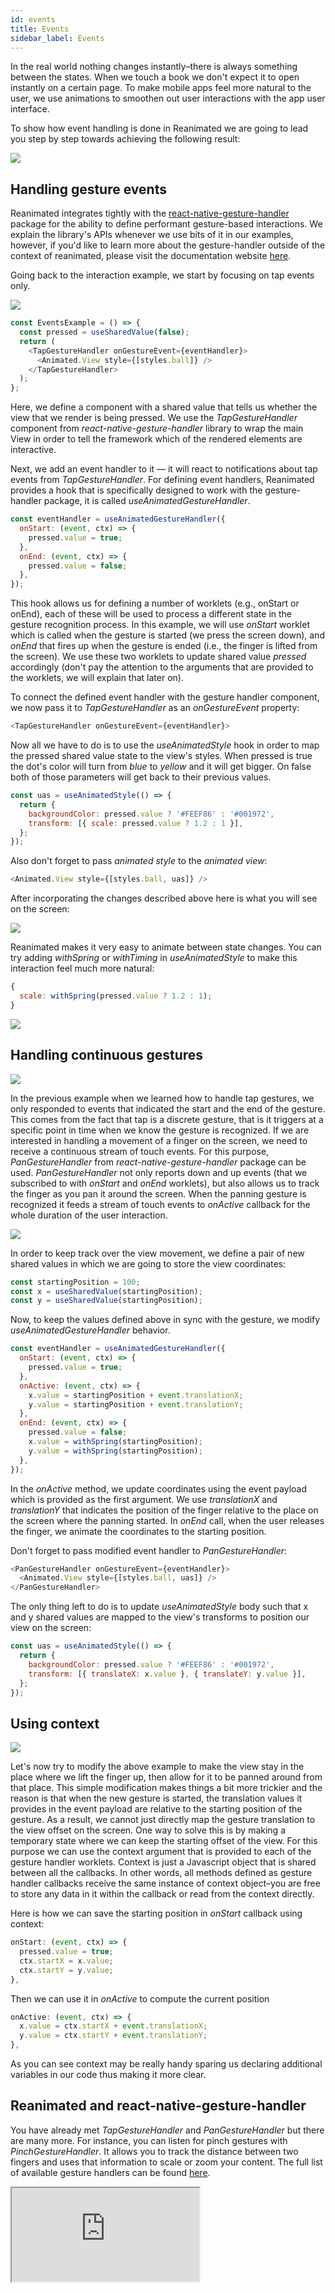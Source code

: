 ```yaml
---
id: events
title: Events
sidebar_label: Events
---
```


In the real world nothing changes instantly–there is always something between the states. When we touch a book we don't expect it to open instantly on a certain page. To make mobile apps feel more natural to the user, we use animations to smoothen out user interactions with the app user interface.

To show how event handling is done in Reanimated we are going to lead you step by step towards achieving the following result:

![](/docs/events/final.gif)

## Handling gesture events

Reanimated integrates tightly with the [react-native-gesture-handler](https://docs.swmansion.com/react-native-gesture-handler/) package for the ability to define performant gesture-based interactions. We explain the library's APIs whenever we use bits of it in our examples, however, if you'd like to learn more about the gesture-handler outside of the context of reanimated, please visit the documentation website [here](https://docs.swmansion.com/react-native-gesture-handler/).

Going back to the interaction example, we start by focusing on tap events only.

![](/docs/events/touch-final.gif)

```js
const EventsExample = () => {
  const pressed = useSharedValue(false);
  return (
    <TapGestureHandler onGestureEvent={eventHandler}>
      <Animated.View style={[styles.ball]} />
    </TapGestureHandler>
  );
};
```

Here, we define a component with a shared value that tells us whether the view that we render is being pressed. We use the *TapGestureHandler* component from *react-native-gesture-handler* library to wrap the main View in order to tell the framework which of the rendered elements are interactive.

Next, we add an event handler to it — it will react to notifications about tap events from *TapGestureHandler*. For defining event handlers, Reanimated provides a hook that is specifically designed to work with the gesture-handler package, it is called *useAnimatedGestureHandler*.

```js
const eventHandler = useAnimatedGestureHandler({
  onStart: (event, ctx) => {
    pressed.value = true;
  },
  onEnd: (event, ctx) => {
    pressed.value = false;
  },
});
```

This hook allows us for defining a number of worklets (e.g., onStart or onEnd), each of these will be used to process a different state in the gesture recognition process. In this example, we will use *onStart* worklet which is called when the gesture is started (we press the screen down), and *onEnd* that fires up when the gesture is ended (i.e., the finger is lifted from the screen). We use these two worklets to update shared value *pressed* accordingly (don't pay the attention to the arguments that are provided to the worklets, we will explain that later on).

To connect the defined event handler with the gesture handler component, we now pass it to *TapGestureHandler* as an *onGestureEvent* property:

```js
<TapGestureHandler onGestureEvent={eventHandler}>
```

Now all we have to do is to use the *useAnimatedStyle* hook in order to map the pressed shared value state to the view's styles. When pressed is true the dot's color will turn from *blue* to *yellow* and it will get bigger. On false both of those parameters will get back to their previous values.

```js
const uas = useAnimatedStyle(() => {
  return {
    backgroundColor: pressed.value ? '#FEEF86' : '#001972',
    transform: [{ scale: pressed.value ? 1.2 : 1 }],
  };
});
```

Also don't forget to pass *animated style* to the *animated view*:

```js
<Animated.View style={[styles.ball, uas]} />
```

After incorporating the changes described above here is what you will see on the screen:

![](/docs/events/touch-raw.gif)

Reanimated makes it very easy to animate between state changes. You can try adding *withSpring* or *withTiming* in *useAnimatedStyle* to make this interaction feel much more natural:

```js
{
  scale: withSpring(pressed.value ? 1.2 : 1);
}
```

![](/docs/events/touch-final.gif)

## Handling continuous gestures

![](/docs/events/final.gif)

In the previous example when we learned how to handle tap gestures, we only responded to events that indicated the start and the end of the gesture. This comes from the fact that tap is a discrete gesture, that is it triggers at a specific point in time when we know the gesture is recognized. If we are interested in handling a movement of a finger on the screen, we need to receive a continuous stream of touch events. For this purpose, *PanGestureHandler* from *react-native-gesture-handler* package can be used. *PanGestureHandler* not only reports down and up events (that we subscribed to with *onStart* and *onEnd* worklets), but also allows us to track the finger as you pan it around the screen. When the panning gesture is recognized it feeds a stream of touch events to *onActive* callback for the whole duration of the user interaction.

![](/docs/events/continous-gestures.png)

In order to keep track over the view movement, we define a pair of new shared values in which we are going to store the view coordinates:

```js
const startingPosition = 100;
const x = useSharedValue(startingPosition);
const y = useSharedValue(startingPosition);
```

Now, to keep the values defined above in sync with the gesture, we modify *useAnimatedGestureHandler* behavior.

```js
const eventHandler = useAnimatedGestureHandler({
  onStart: (event, ctx) => {
    pressed.value = true;
  },
  onActive: (event, ctx) => {
    x.value = startingPosition + event.translationX;
    y.value = startingPosition + event.translationY;
  },
  onEnd: (event, ctx) => {
    pressed.value = false;
    x.value = withSpring(startingPosition);
    y.value = withSpring(startingPosition);
  },
});
```

In the *onActive* method, we update coordinates using the event payload which is provided as the first argument. We use *translationX* and *translationY* that indicates the position of the finger relative to the place on the screen where the panning started. In *onEnd* call, when the user releases the finger, we animate the coordinates to the starting position.

Don't forget to pass modified event handler to *PanGestureHandler*:

```js
<PanGestureHandler onGestureEvent={eventHandler}>
  <Animated.View style={[styles.ball, uas]} />
</PanGestureHandler>
```

The only thing left to do is to update *useAnimatedStyle* body such that x and y shared values are mapped to the view's transforms to position our view on the screen:

```js
const uas = useAnimatedStyle(() => {
  return {
    backgroundColor: pressed.value ? '#FEEF86' : '#001972',
    transform: [{ translateX: x.value }, { translateY: y.value }],
  };
});
```

## Using context

![](/docs/events/context-gesture.gif)

Let's now try to modify the above example to make the view stay in the place where we lift the finger up, then allow for it to be panned around from that place. This simple modification makes things a bit more trickier and the reason is that when the new gesture is started, the translation values it provides in the event payload are relative to the starting position of the gesture. As a result, we cannot just directly map the gesture translation to the view offset on the screen. One way to solve this is by making a temporary state where we can keep the starting offset of the view. For this purpose we can use the context argument that is provided to each of the gesture handler worklets. Context is just a Javascript object that is shared between all the callbacks. In other words, all methods defined as gesture handler callbacks receive the same instance of context object–you are free to store any data in it within the callback or read from the context directly.

Here is how we can save the starting position in *onStart* callback using context:

```js
onStart: (event, ctx) => {
  pressed.value = true;
  ctx.startX = x.value;
  ctx.startY = y.value;
},
```

Then we can use it in *onActive* to compute the current position

```js
onActive: (event, ctx) => {
  x.value = ctx.startX + event.translationX;
  y.value = ctx.startY + event.translationY;
},
```

As you can see context may be really handy sparing us declaring additional variables in our code thus making it more clear.

## Reanimated and react-native-gesture-handler

You have already met *TapGestureHandler* and *PanGestureHandler* but there are many more. For instance, you can listen for pinch gestures with *PinchGestureHandler*. It allows you to track the distance between two fingers and uses that information to scale or zoom your content. The full list of available gesture handlers can be found [here](https://docs.swmansion.com/react-native-gesture-handler/docs/gesture-handlers/basics/about-handlers#available-gesture-handlers).

<div class="resp-container">
<iframe class="resp-iframe"  gesture="media"  allow="encrypted-media" allowfullscreen src="https://www.youtube.com/embed/IdVnnIkNzGA">
</iframe>
</div>
<div class="spacer"></div>

